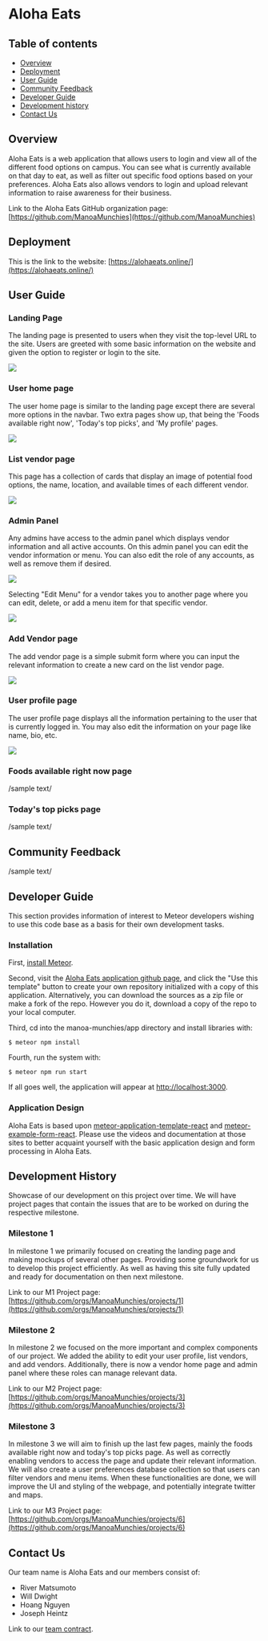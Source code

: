 # Aloha Eats

## Table of contents

* [Overview](#overview)
* [Deployment](#deployment)
* [User Guide](#user-guide)
* [Community Feedback](#community-feedback)
* [Developer Guide](#developer-guide)
* [Development history](#development-history)
* [Contact Us](#contact-us)

## Overview

Aloha Eats is a web application that allows users to login and view all of the different food options on campus. You can see what is currently available on that day to eat, as well as filter out specific food options based on your preferences. Aloha Eats also allows vendors to login and upload relevant information to raise awareness for their business.

Link to the Aloha Eats GitHub organization page:  [https://github.com/ManoaMunchies](https://github.com/ManoaMunchies)

## Deployment

This is the link to the website: [https://alohaeats.online/](https://alohaeats.online/)

## User Guide

### Landing Page

The landing page is presented to users when they visit the top-level URL to the site. Users are greeted with some basic information on the website and given the option to register or login to the site.

![](images/aeLandingPage.png)

### User home page

The user home page is similar to the landing page except there are several more options in the navbar. Two extra pages show up, that being the 'Foods available right now', 'Today's top picks', and 'My profile' pages.

![](images/aeUserHomePage.png)

### List vendor page

This page has a collection of cards that display an image of potential food options, the name, location, and available times of each different vendor.

![](images/aeAdminListvendor.png)

### Admin Panel

Any admins have access to the admin panel which displays vendor information and all active accounts. On this admin panel you can edit the vendor information or menu. You can also edit the role of any accounts, as well as remove them if desired. 

![](images/aeAdminHomePage.png)

Selecting "Edit Menu" for a vendor takes you to another page where you can edit, delete, or add a menu item for that specific vendor. 

![](images/editmenu.png)

### Add Vendor page

The add vendor page is a simple submit form where you can input the relevant information to create a new card on the list vendor page.

![](images/aeAdminAddvendor.png)

### User profile page

The user profile page displays all the information pertaining to the user that is currently logged in. You may also edit the information on your page like name, bio, etc.

![](images/aeUserProfile.png)

### Foods available right now page

/sample text/

### Today's top picks page

/sample text/

## Community Feedback

/sample text/

## Developer Guide

This section provides information of interest to Meteor developers wishing to use this code base as a basis for their own development tasks.

### Installation

First, [install Meteor](https://www.meteor.com/install).

Second, visit the [Aloha Eats application github page](https://github.com/ManoaMunchies/manoa-munchies), and click the "Use this template" button to create your own repository initialized with a copy of this application. Alternatively, you can download the sources as a zip file or make a fork of the repo.  However you do it, download a copy of the repo to your local computer.

Third, cd into the manoa-munchies/app directory and install libraries with:

```
$ meteor npm install
```

Fourth, run the system with:

```
$ meteor npm run start
```

If all goes well, the application will appear at [http://localhost:3000](http://localhost:3000).

### Application Design

Aloha Eats is based upon [meteor-application-template-react](https://ics-software-engineering.github.io/meteor-application-template-react/) and [meteor-example-form-react](https://ics-software-engineering.github.io/meteor-example-form-react/). Please use the videos and documentation at those sites to better acquaint yourself with the basic application design and form processing in Aloha Eats.

## Development History

Showcase of our development on this project over time. We will have project pages that contain the issues that are to be worked on during the respective milestone.

### Milestone 1

In milestone 1 we primarily focused on creating the landing page and making mockups of several other pages. Providing some groundwork for us to develop this project efficiently. As well as having this site fully updated and ready for documentation on then next milestone.

Link to our M1 Project page: [https://github.com/orgs/ManoaMunchies/projects/1](https://github.com/orgs/ManoaMunchies/projects/1)

### Milestone 2

In milestone 2 we focused on the more important and complex components of our project. We added the ability to edit your user profile, list vendors, and add vendors. Additionally, there is now a vendor home page and admin panel where these roles can manage relevant data.

Link to our M2 Project page: [https://github.com/orgs/ManoaMunchies/projects/3](https://github.com/orgs/ManoaMunchies/projects/3)

### Milestone 3

In milestone 3 we will aim to finish up the last few pages, mainly the foods available right now and today's top picks page. As well as correctly enabling vendors to access the page and update their relevant information. We will also create a user preferences database collection so that users can filter vendors and menu items. When these functionalities are done, we will improve the UI and styling of the webpage, and potentially integrate twitter and maps.

Link to our M3 Project page: [https://github.com/orgs/ManoaMunchies/projects/6](https://github.com/orgs/ManoaMunchies/projects/6)

## Contact Us

Our team name is Aloha Eats and our members consist of:

* River Matsumoto
* Will Dwight
* Hoang Nguyen
* Joseph Heintz

Link to our [team contract](https://docs.google.com/document/d/1fF6NeVbebsoYr12UiWiHV_tHTKIU4gOcggkx3lGCNm0/edit?usp=sharing).
